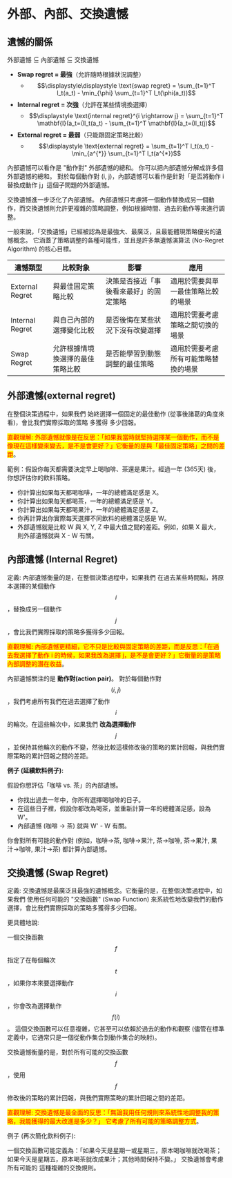 # 外部、內部、交換遺憾

## 遺憾的關係

外部遺憾 ⊆ 內部遺憾 ⊆ 交換遺憾

* **Swap regret = 最強**（允許隨時根據狀況調整）
  * $$\displaystyle\displaystyle \text{swap regret} = \sum_{t=1}^T l_t(a_t) - \min_{\phi} \sum_{t=1}^T l_t(\phi(a_t))$$
* **Internal regret = 次強**（允許在某些情境換選擇）
  * $$\displaystyle \text{internal regret}^{i \rightarrow j} = \sum_{t=1}^T \mathbf{I}(a_t=i)l_t(a_t) - \sum_{t=1}^T \mathbf{I}(a_t=i)l_t(j)$$
* **External regret = 最弱**（只能跟固定策略比較）
  * $$\displaystyle \text{external regret} = \sum_{t=1}^T l_t(a_t) - \min_{a^{*}} \sum_{t=1}^T l_t(a^{*})$$

內部遺憾可以看作是 "動作對" 外部遺憾的總和。 你可以把內部遺憾分解成許多個外部遺憾的總和。 對於每個動作對 (i, j)，內部遺憾可以看作是針對「是否將動作 i 替換成動作 j」這個子問題的外部遺憾。

交換遺憾進一步泛化了內部遺憾。 內部遺憾只考慮將一個動作替換成另一個動作，而交換遺憾則允許更複雜的策略調整，例如根據時間、過去的動作等來進行調整。

一般來說，「交換遺憾」已經被認為是最強大、最廣泛，且最能體現策略優劣的遺憾概念。 它涵蓋了策略調整的各種可能性，並且是許多無遺憾演算法 (No-Regret Algorithm) 的核心目標。

| 遺憾類型            | 比較對象             | 影響                  | 應用                 |
| --------------- | ---------------- | ------------------- | ------------------ |
| External Regret | 與最佳固定策略比較        | 決策是否接近「事後看來最好」的固定策略 | 適用於需要與單一最佳策略比較的場景  |
| Internal Regret | 與自己內部的選擇變化比較     | 是否後悔在某些狀況下沒有改變選擇    | 適用於需要考慮策略之間切換的場景   |
| Swap Regret     | 允許根據情境換選擇的最佳策略比較 | 是否能學習到動態調整的最佳策略     | 適用於需要考慮所有可能策略替換的場景 |

## 外部遺憾(external regret)

在整個決策過程中，如果我們 始終選擇一個固定的最佳動作 (從事後諸葛的角度來看)，會比我們實際採取的策略 多獲得 多少回報。

<mark style="color:red;">直觀理解: 外部遺憾就像是在反思：「如果我當時就堅持選擇某一個動作，而不是像現在這樣變來變去，是不是會更好？」它衡量的是與「最佳固定策略」之間的差距</mark>。

範例：假設你每天都需要決定早上喝咖啡、茶還是果汁。經過一年 (365天) 後，你想評估你的飲料策略。

* 你計算出如果每天都喝咖啡，一年的總體滿足感是 X。&#x20;
* 你計算出如果每天都喝茶，一年的總體滿足感是 Y。&#x20;
* 你計算出如果每天都喝果汁，一年的總體滿足感是 Z。&#x20;
* 你再計算出你實際每天選擇不同飲料的總體滿足感是 W。&#x20;
* 外部遺憾就是比較 W 與 X, Y, Z 中最大值之間的差距。例如，如果 X 最大，則外部遺憾就與 X - W 有關。

## 內部遺憾 (Internal Regret)

定義: 內部遺憾衡量的是，在整個決策過程中，如果我們 在過去某些時間點，將原本選擇的某個動作$$i$$，替換成另一個動作$$j$$，會比我們實際採取的策略多獲得多少回報。

<mark style="color:red;">直觀理解: 內部遺憾更精細，它不只是比較與固定策略的差距，而是反思：「在過去我選擇了動作 i 的時候，如果我改為選擇 j，是不是會更好？」它衡量的是策略內部調整的潛在收益</mark>。

內部遺憾關注的是 **動作對(action pair)**。 對於每個動作對$$(i, j)$$，我們考慮所有我們在過去選擇了動作$$i$$ 的輪次。在這些輪次中，如果我們 **改為選擇動作**$$j$$，並保持其他輪次的動作不變，然後比較這樣修改後的策略的累計回報，與我們實際策略的累計回報之間的差距。

**例子 (延續飲料例子):**

假設你想評估「咖啡 vs. 茶」的內部遺憾。

* 你找出過去一年中，你所有選擇喝咖啡的日子。
* 在這些日子裡，假設你都改為喝茶，並重新計算一年的總體滿足感，設為 W'。
* 內部遺憾 (咖啡 -> 茶) 就與 W' - W 有關。

你會對所有可能的動作對 (例如，咖啡->茶, 咖啡->果汁, 茶->咖啡, 茶->果汁, 果汁->咖啡, 果汁->茶) 都計算內部遺憾。

## 交換遺憾 (Swap Regret)

定義: 交換遺憾是最廣泛且最強的遺憾概念。它衡量的是，在整個決策過程中，如果我們 使用任何可能的 "交換函數" (Swap Function) 來系統性地改變我們的動作選擇，會比我們實際採取的策略多獲得多少回報。

更具體地說:

一個交換函數$$f$$ 指定了在每個輪次$$t$$，如果你本來要選擇動作$$i$$，你會改為選擇動作 $$f(i)$$。 這個交換函數可以任意複雜，它甚至可以依賴於過去的動作和觀察 (儘管在標準定義中，它通常只是一個從動作集合到動作集合的映射)。

交換遺憾衡量的是，對於所有可能的交換函數$$f$$，使用$$f$$修改後的策略的累計回報，與我們實際策略的累計回報之間的差距。

<mark style="color:red;">直觀理解: 交換遺憾是最全面的反思：「無論我用任何規則來系統性地調整我的策略，我能獲得的最大改進是多少？」 它考慮了所有可能的策略調整方式</mark>。

例子 (再次簡化飲料例子):

一個交換函數可能定義為：「如果今天是星期一或星期三，原本喝咖啡就改喝茶；如果今天是星期五，原本喝茶就改成果汁；其他時間保持不變。」 交換遺憾會考慮 所有可能的 這種複雜的交換規則。

